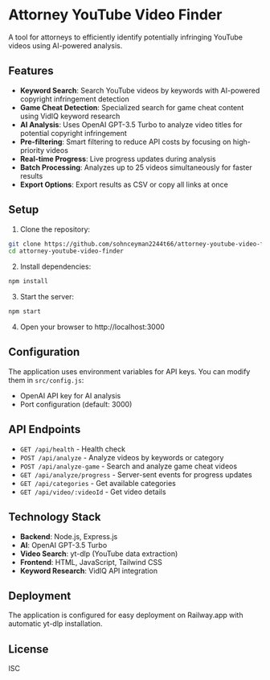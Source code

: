 # Attorney YouTube Video Finder

A tool for attorneys to efficiently identify potentially infringing YouTube videos using AI-powered analysis.

## Features

- **Keyword Search**: Search YouTube videos by keywords with AI-powered copyright infringement detection
- **Game Cheat Detection**: Specialized search for game cheat content using VidIQ keyword research
- **AI Analysis**: Uses OpenAI GPT-3.5 Turbo to analyze video titles for potential copyright infringement
- **Pre-filtering**: Smart filtering to reduce API costs by focusing on high-priority videos
- **Real-time Progress**: Live progress updates during analysis
- **Batch Processing**: Analyzes up to 25 videos simultaneously for faster results
- **Export Options**: Export results as CSV or copy all links at once

## Setup

1. Clone the repository:
```bash
git clone https://github.com/sohnceyman2244t66/attorney-youtube-video-finder.git
cd attorney-youtube-video-finder
```

2. Install dependencies:
```bash
npm install
```

3. Start the server:
```bash
npm start
```

4. Open your browser to http://localhost:3000

## Configuration

The application uses environment variables for API keys. You can modify them in `src/config.js`:
- OpenAI API key for AI analysis
- Port configuration (default: 3000)

## API Endpoints

- `GET /api/health` - Health check
- `POST /api/analyze` - Analyze videos by keywords or category
- `POST /api/analyze-game` - Search and analyze game cheat videos
- `GET /api/analyze/progress` - Server-sent events for progress updates
- `GET /api/categories` - Get available categories
- `GET /api/video/:videoId` - Get video details

## Technology Stack

- **Backend**: Node.js, Express.js
- **AI**: OpenAI GPT-3.5 Turbo
- **Video Search**: yt-dlp (YouTube data extraction)
- **Frontend**: HTML, JavaScript, Tailwind CSS
- **Keyword Research**: VidIQ API integration

## Deployment

The application is configured for easy deployment on Railway.app with automatic yt-dlp installation.

## License

ISC